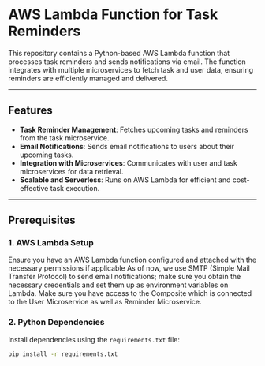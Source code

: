 # AWS Lambda Function for Task Reminders

This repository contains a Python-based AWS Lambda function that processes task reminders and sends notifications via email. The function integrates with multiple microservices to fetch task and user data, ensuring reminders are efficiently managed and delivered.

---

## Features

- **Task Reminder Management**: Fetches upcoming tasks and reminders from the task microservice.
- **Email Notifications**: Sends email notifications to users about their upcoming tasks.
- **Integration with Microservices**: Communicates with user and task microservices for data retrieval.
- **Scalable and Serverless**: Runs on AWS Lambda for efficient and cost-effective task execution.

---

## Prerequisites

### 1. AWS Lambda Setup
Ensure you have an AWS Lambda function configured and attached with the necessary permissions if applicable
As of now, we use SMTP (Simple Mail Transfer Protocol) to send email notifications; make sure you obtain the necessary credentials and set them up as environment variables on Lambda.
Make sure you have access to the Composite which is connected to the User Microservice as well as Reminder Microservice.

### 2. Python Dependencies
Install dependencies using the `requirements.txt` file:
```bash
pip install -r requirements.txt
